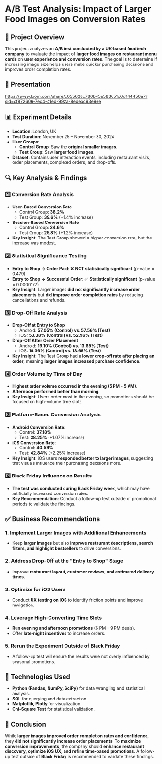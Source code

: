 # A/B Test Analysis: Impact of Larger Food Images on Conversion Rates

## 📌 Project Overview
This project analyzes an **A/B test conducted by a UK-based foodtech company** to evaluate the impact of **larger food images on restaurant menu cards** on **user experience and conversion rates**. The goal is to determine if increasing image size helps users make quicker purchasing decisions and improves order completion rates.


## 📌 Presentation
https://www.loom.com/share/c055638c780b45e583651c6d144450a7?sid=cf872606-7ec4-41ed-992a-8edebc93e9ee

## 📊 Experiment Details
- **Location**: London, UK
- **Test Duration**: November 25 – November 30, 2024
- **User Groups**:
  - **Control Group**: Saw the **original smaller images**.
  - **Test Group**: Saw **larger food images**.
- **Dataset**: Contains user interaction events, including restaurant visits, order placements, completed orders, and drop-offs.

## 🔍 Key Analysis & Findings
### **1️⃣ Conversion Rate Analysis**
- **User-Based Conversion Rate**
  - Control Group: **38.2%**
  - Test Group: **39.6%** (+1.4% increase)
- **Session-Based Conversion Rate**
  - Control Group: **24.6%**
  - Test Group: **25.8%** (+1.2% increase)
- **Key Insight**: The Test Group showed a higher conversion rate, but the increase was modest.

### **2️⃣ Statistical Significance Testing**
- **Entry to Shop → Order Paid**: ❌ **NOT statistically significant** (p-value = 0.479)
- **Entry to Shop → Successful Order**: ✅ **Statistically significant** (p-value = 0.0000177)
- **Key Insight**: Larger images **did not significantly increase order placements** but **did improve order completion rates** by reducing cancellations and refunds.

### **3️⃣ Drop-Off Rate Analysis**
- **Drop-Off at Entry to Shop**
  - Android: **57.05% (Control) vs. 57.56% (Test)**
  - iOS: **53.38% (Control) vs. 52.96% (Test)**
- **Drop-Off After Order Placement**
  - Android: **19.10% (Control) vs. 13.65% (Test)**
  - iOS: **19.36% (Control) vs. 13.66% (Test)**
- **Key Insight**: The Test Group had a **lower drop-off rate after placing an order**, meaning **larger images increased purchase confidence**.

### **4️⃣ Order Volume by Time of Day**
- **Highest order volume occurred in the evening (5 PM - 5 AM)**.
- **Afternoon performed better than morning**.
- **Key Insight**: Users order most in the evening, so promotions should be focused on high-volume time slots.

### **5️⃣ Platform-Based Conversion Analysis**
- **Android Conversion Rate**:  
  - Control: **37.18%**  
  - Test: **38.25%** (+1.07% increase)  
- **iOS Conversion Rate**:  
  - Control: **40.59%**  
  - Test: **42.84%** (+2.25% increase)  
- **Key Insight**: iOS users **responded better to larger images**, suggesting that visuals influence their purchasing decisions more.

### **6️⃣ Black Friday Influence on Results**
- **The test was conducted during Black Friday week**, which may have artificially increased conversion rates.
- **Key Recommendation**: Conduct a follow-up test outside of promotional periods to validate the findings.

## ✅ Business Recommendations
### **1. Implement Larger Images with Additional Enhancements**
- Keep **larger images** but also **improve restaurant descriptions, search filters, and highlight bestsellers** to drive conversions.

### **2. Address Drop-Off at the "Entry to Shop" Stage**
- Improve **restaurant layout, customer reviews, and estimated delivery times**.

### **3. Optimize for iOS Users**
- Conduct **UX testing on iOS** to identify friction points and improve navigation.

### **4. Leverage High-Converting Time Slots**
- **Run evening and afternoon promotions** (6 PM - 9 PM deals).
- Offer **late-night incentives** to increase orders.

### **5. Rerun the Experiment Outside of Black Friday**
- A follow-up test will ensure the results were not overly influenced by seasonal promotions.

## 📂 Technologies Used
- **Python (Pandas, NumPy, SciPy)** for data wrangling and statistical analysis.
- **SQL** for querying and data extraction.
- **Matplotlib, Plotly** for visualization.
- **Chi-Square Test** for statistical validation.

## 📌 Conclusion
While **larger images improved order completion rates and confidence**, they **did not significantly increase order placements**. To **maximize conversion improvements**, the company should **enhance restaurant discovery, optimize iOS UX, and refine time-based promotions**. A follow-up test outside of **Black Friday** is recommended to validate these findings.

